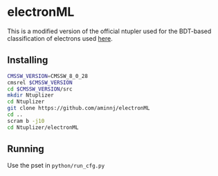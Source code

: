 # electronML

This is a modified version of the official ntupler used for the BDT-based classification of electrons
used [here](https://github.com/Werbellin/ID_flat_ntupler/blob/master/Ntuplizer/python/run_AOD_cfg.py).

## Installing
```bash
CMSSW_VERSION=CMSSW_8_0_28
cmsrel $CMSSW_VERSION
cd $CMSSW_VERSION/src
mkdir Ntuplizer
cd Ntuplizer
git clone https://github.com/aminnj/electronML
cd ..
scram b -j10
cd Ntuplizer/electronML
```

## Running
Use the pset in `python/run_cfg.py`
